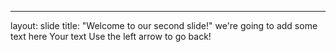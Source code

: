 
---
layout: slide
title: "Welcome to our second slide!"
we're going to add some text here
Your text
Use the left arrow to go back!
